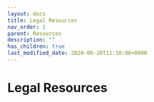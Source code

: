 ```yaml
---
layout: docs
title: Legal Resources
nav_order: 1
parent: Resources
description: ""
has_children: true
last_modified_date: 2020-06-28T11:10:08+0000
---
```


# Legal Resources